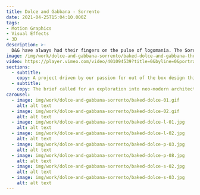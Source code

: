 ```yaml
---
title: Dolce and Gabbana - Sorrento
date: 2021-04-25T15:04:10.000Z
tags:
- Motion Graphics
- Visual Effects
- 3D
description: >-
  D&G have always had their fingers on the pulse of logomania. The Sorrento sneakers, with their bold branding, are the latest manifestation of the trend.
image: /img/work/dolce-and-gabbana-sorrento/baked-dolce-and-gabbana-thumb-01.jpg
video: https://player.vimeo.com/video/401094539?title=0&byline=0&portrait=0
sections:
  - subtitle:
    copy: A project driven by our passion for out of the box design thinking. A signature pair from the Italian fashion house, the Dolce & Gabbana Sorrento sneakers elevate casual footwear rotations with their futuristic profile.
  - subtitle:
    copy: The brief called for an exploration into neo-modern architecture and brutalism. We aimed to supplement this creative direction by reflecting the properties of the shoe through our ability to use tools such as Houdini to work with sand, liquid and cloth simulations.
carousel:
  - image: img/work/dolce-and-gabbana-sorrento/baked-dolce-01.gif
    alt: alt text
  - image: img/work/dolce-and-gabbana-sorrento/baked-dolce-02.gif
    alt: alt text
  - image: img/work/dolce-and-gabbana-sorrento/baked-dolce-l-01.jpg
    alt: alt text
  - image: img/work/dolce-and-gabbana-sorrento/baked-dolce-l-02.jpg
    alt: alt text
  - image: img/work/dolce-and-gabbana-sorrento/baked-dolce-p-03.jpg
    alt: alt text
  - image: img/work/dolce-and-gabbana-sorrento/baked-dolce-p-08.jpg
    alt: alt text
  - image: img/work/dolce-and-gabbana-sorrento/baked-dolce-s-02.jpg
    alt: alt text
  - image: img/work/dolce-and-gabbana-sorrento/baked-dolce-s-03.jpg
    alt: alt text
---
```

